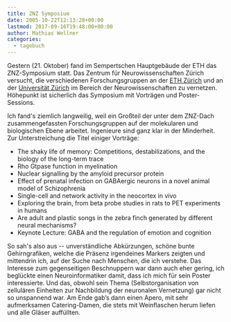 ```yaml
---
title: ZNZ Symposium
date: 2005-10-22T12:13:28+00:00
lastmod: 2017-09-16T19:48:00+00:00
author: Mathias Wellner
categories:
  - tagebuch
---
```

Gestern (21. Oktober) fand im Sempertschen Hauptgebäude der ETH das ZNZ-Symposium statt. Das Zentrum für Neurowissenschaften Zürich versucht, die verschiedenen Forschungsgruppen an der [ETH Zürich](https://www.ethz.ch/) und an der [Universität Zürich](http://www.uzh.ch/index.html) im Bereich der Neurowissenschaften zu vernetzen. Höhepunkt ist sicherlich das Symposium mit Vorträgen und Poster-Sessions.

Ich fand's ziemlich langweilig, weil ein Großteil der unter dem ZNZ-Dach zusammengefassten Forschungsgruppen auf der molekularen und biologischen Ebene arbeitet. Ingenieure sind ganz klar in der Minderheit. Zur Unterstreichung die Titel einiger Vorträge:

  * The shaky life of memory: Competitions, destabilizations, and the biology of the long-term trace
  * Rho Gtpase function in myelination
  * Nuclear signalling by the amyloid precursor protein
  * Effect of prenatal infection on GABAergic neurons in a novel animal model of Schizophrenia
  * Single-cell and network activity in the neocortex in vivo
  * Exploring the brain, from beta probe studies in rats to PET experiments in humans
  * Are adult and plastic songs in the zebra finch generated by different neural mechanisms?
  * Keynote Lecture: GABA and the regulation of emotion and cognition

So sah's also aus -- unverständliche Abkürzungen, schöne bunte Gehirngrafiken, welche die Präsenz irgendeines Markers zeigten und mittendrin ich, auf der Suche nach Menschen, die ich verstehe. Das Interesse zum gegenseitigen Beschnuppern war dann auch eher gering, ich beglückte einen Neuroinformatiker damit, dass ich mich für sein Poster interessierte. Und das, obwohl sein Thema (Selbstorganisation von zellulären Einheiten zur Nachbildung der neuronalen Vernetzung) gar nicht so unspannend war. Am Ende gab&#8217;s dann einen Apero, mit sehr aufmerksamen Catering-Damen, die stets mit Weinflaschen herum liefen und alle Gläser auffüllten.